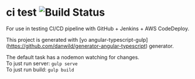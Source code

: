 # ci test ![Build Status](http://jenkins.nawth.io:8080/buildStatus/icon?job=CodeDeployProject)

For use in testing CI/CD pipeline with GitHub + Jenkins + AWS CodeDeploy.

This project is generated with [yo angular-typescript-gulp] (https://github.com/danwild/generator-angular-typescript)
generator.



The default task has a nodemon watching for changes.<br/>
To just run server: `gulp serve`<br/>
To just run build: `gulp build`